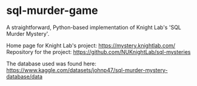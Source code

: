 # sql-murder-game
A straightforward, Python-based implementation of Knight Lab's 'SQL Murder Mystery'.

Home page for Knight Lab's project: https://mystery.knightlab.com/
Repository for the project: https://github.com/NUKnightLab/sql-mysteries

The database used was found here: https://www.kaggle.com/datasets/johnp47/sql-murder-mystery-database/data
